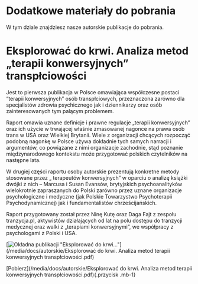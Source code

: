 
# Dodatkowe materiały do pobrania

W tym dziale znajdziesz nasze autorskie publikacje do pobrania.

# Eksplorować do krwi. Analiza metod „terapii konwersyjnych” transpłciowości

Jest to pierwsza publikacja w Polsce omawiająca współczesne postaci “terapii konwersyjnych” osób transpłciowych, przeznaczona zarówno dla specjalistów zdrowia psychicznego jak i dziennikarzy oraz osób zainteresowanych tym palącym problemem. 

 
Raport omawia uznane definicje i prawne regulacje „terapii konwersyjnych” oraz ich użycie w trwającej właśnie zmasowanej nagonce na prawa osób trans w USA oraz Wielkiej Brytanii. Wiele z organizacji chcących rozpocząć podobną nagonkę w Polsce używa dokładnie tych samych narracji i argumentów, co powiązane z nimi organizacje zachodnie, stąd poznanie międzynarodowego kontekstu może przygotować polskich czytelników na następne lata.  

W drugiej części raportu osoby autorskie prezentują konkretne metody stosowane przez „ terapeutów konwersyjnych” w oparciu o analizę książki dwójki z nich – Marcusa i Susan Evansów, brytyjskich psychoanalityków wielokrotnie zapraszanych do Polski zarówno przez uznane organizacje psychologiczne i medyczne (jak Polskie Towarzystwo Psychoterapii Psychodynamicznej) jak i fundamentalistów chrześcijańskich.  

Raport przygotowany został przez Ninę Kutę oraz Daga Fajt z zespołu tranzycja.pl, aktywistów działających od lat na polu dostępu do tranzycji medycznej oraz walki z „terapiami konwersyjnymi”, we współpracy z psychologami z Polski i USA.


[![Okładna publikacji "Eksplorować do krwi..."](/media/docs/faq/okladka-eksplorować-do-krwi-1.png)](/media/docs/autorskie/Eksplorować do krwi. Analiza metod terapii konwersyjnych transpłciowości.pdf)

[Pobierz](/media/docs/autorskie/Eksplorować do krwi. Analiza metod terapii konwersyjnych transpłciowości.pdf){.przycisk .mb-1}